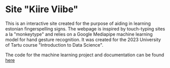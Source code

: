 # Site "Kiire Viibe"
This is an interactive site created for the purpose of aiding in learning estonian fingerspelling signs. The webpage is inspired by touch-typing sites a la "monkeytype" and relies on a Google Mediapipe machine learning model for hand gesture recognition. It was created for the 2023 University of Tartu course "Introduction to Data Science". 
 
The code for the machine learning project and documentation can be found [here](https://github.com/Karl-Kristjan-Puusepp/EstonianFingerspellingSigns/tree/main)
